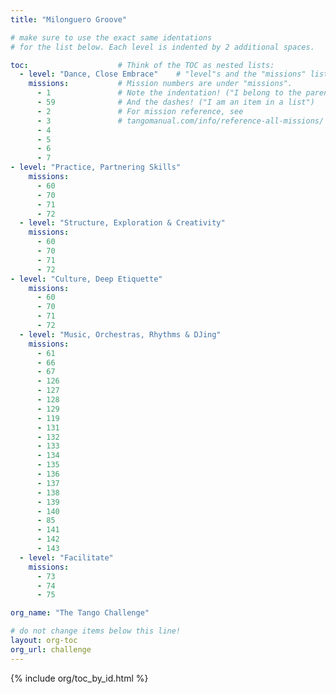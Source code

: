 ```yaml
---
title: "Milonguero Groove"

# make sure to use the exact same identations
# for the list below. Each level is indented by 2 additional spaces.

toc:                    # Think of the TOC as nested lists:
  - level: "Dance, Close Embrace"    # "level"s and the "missions" list are under "toc"
    missions:           # Mission numbers are under "missions".
      - 1               # Note the indentation! ("I belong to the parent above")
      - 59              # And the dashes! ("I am an item in a list")
      - 2               # For mission reference, see
      - 3               # tangomanual.com/info/reference-all-missions/
      - 4
      - 5
      - 6
      - 7
- level: "Practice, Partnering Skills"
    missions:
      - 60
      - 70
      - 71
      - 72
  - level: "Structure, Exploration & Creativity"
    missions:
      - 60
      - 70
      - 71
      - 72
- level: "Culture, Deep Etiquette"
    missions:
      - 60
      - 70
      - 71
      - 72
  - level: "Music, Orchestras, Rhythms & DJing"
    missions:
      - 61
      - 66
      - 67
      - 126
      - 127
      - 128
      - 129
      - 119
      - 131
      - 132
      - 133
      - 134
      - 135
      - 136
      - 137
      - 138
      - 139
      - 140
      - 85
      - 141
      - 142
      - 143
  - level: "Facilitate"
    missions:
      - 73
      - 74
      - 75

org_name: "The Tango Challenge"

# do not change items below this line!
layout: org-toc
org_url: challenge
---
```


{% include org/toc_by_id.html %}
